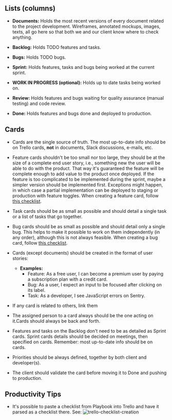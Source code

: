 ## Lists (columns)
- __Documents:__ Holds the most recent versions of every document related to the project development. Wireframes, annotated mockups, images, texts, all go here so that both we and our client know where to check anything.

- __Backlog:__ Holds TODO features and tasks.

- __Bugs:__ Holds TODO bugs.

- __Sprint:__ Holds features, tasks and bugs being worked at the current sprint.

- __WORK IN PROGRESS (optional):__ Holds up to date tasks being worked on.

- __Review:__ Holds features and bugs waiting for quality assurance (manual testing) and code review.

- __Done:__ Holds features and bugs done and deployed to production.

## Cards
- Cards are the single source of truth. The most up-to-date info should be on Trello cards, **not** in documents, Slack discussions, e-mails, etc.

- Feature cards shouldn't be too small nor too large, they should be at the size of a complete end user story, i.e., something new the user will be able to do with the product. That way it's guaranteed the feature will be complete enough to add value to the product once deployed. If the feature is too complicated to be implemented during the sprint, maybe a simpler version should be implemented first. Exceptions might happen, in which case a partial implementation can be deployed to staging or production with feature toggles. When creating a feature card, follow [this checklist](checklists.md#feature-card-creation).

- Task cards should be as small as possible and should detail a single task or a list of tasks that go together.

- Bug cards should be as small as possible and should detail only a single bug. This helps to make it possible to work on them independently (in any order), although this is not always feasible. When creating a bug card, follow [this checklist](checklists.md#bug-card-creation).

- Cards (except documents) should be created in the format of user stories:
  - __Examples:__
    - Feature: As a free user, I can become a premium user by paying a subscription plan with a credit card.
    - Bug: As a user, I expect an input to be focused after clicking on its label.
    - Task: As a developer, I see JavaScript errors on Sentry.

- If any card is related to others, link them

- The assigned person to a card always should be the one acting on it.Cards should always be back and forth.

- Features and tasks on the Backlog don't need to be as detailed as Sprint cards. Sprint cards details should be decided on meetings, then specified on cards. Remember: most up-to-date info should be on cards.

- Priorities should be always defined, together by both client and developer(s).

- The client should validate the card before moving it to Done and pushing to production.


## Productivity Tips
- It's possible to paste a checklist from Playbook into Trello and have it parsed as a checklist there. See:
![trello-checklist-creation](https://user-images.githubusercontent.com/397989/40010847-616da500-577c-11e8-95f3-dc3c0cf9f352.gif)
